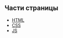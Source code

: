  **Части страницы**
---
 + [HTML](https://github.com/Kalinin-Alexander/landingPage/blob/main/My_page/mainPage.html)
  + [CSS](https://github.com/Kalinin-Alexander/landingPage/blob/main/My_page/CSSCode.css)
  + [JS](https://github.com/Kalinin-Alexander/landingPage/blob/main/My_page/jsCode.js)
